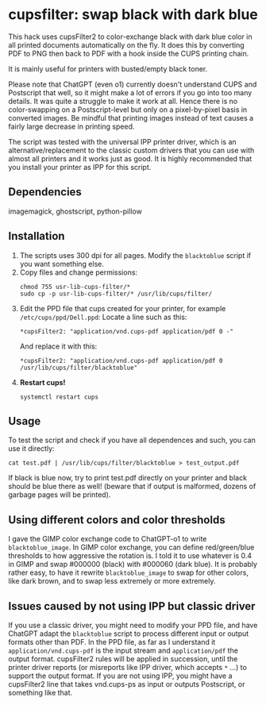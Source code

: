 # cupsfilter: swap black with dark blue
This hack uses cupsFilter2 to color-exchange black with dark blue color in all printed documents automatically on the fly. It does this by converting PDF to PNG then back to PDF with a hook inside the CUPS printing chain.

It is mainly useful for printers with busted/empty black toner.

Please note that ChatGPT (even o1) currently doesn't understand CUPS and Postscript that well, so it might make a lot of errors if you go into too many details. It was quite a struggle to make it work at all. Hence there is no color-swapping on a Postscript-level but only on a pixel-by-pixel basis in converted images. Be mindful that printing images instead of text causes a fairly large decrease in printing speed.

The script was tested with the universal IPP printer driver, which is an alternative/replacement to the classic custom drivers that you can use with almost all printers and it works just as good. It is highly recommended that you install your printer as IPP for this script.

## Dependencies

imagemagick, ghostscript, python-pillow

## Installation

1. The scripts uses 300 dpi for all pages. Modify the `blacktoblue` script if you want something else.
2. Copy files and change permissions:
   ```
   chmod 755 usr-lib-cups-filter/*
   sudo cp -p usr-lib-cups-filter/* /usr/lib/cups/filter/
   ```
3. Edit the PPD file that cups created for your printer, for example `/etc/cups/ppd/Dell.ppd`:
   Locate a line such as this:
   ```
   *cupsFilter2: "application/vnd.cups-pdf application/pdf 0 -"
   ```
   And replace it with this:
   ```
   *cupsFilter2: "application/vnd.cups-pdf application/pdf 0 /usr/lib/cups/filter/blacktoblue"
   ```
4. **Restart cups!**
   ```
   systemctl restart cups
   ```
## Usage

To test the script and check if you have all dependences and such, you can use it directly:
   ```
   cat test.pdf | /usr/lib/cups/filter/blacktoblue > test_output.pdf
   ```

If black is blue now, try to print test.pdf directly on your printer and black should be blue there as well! (beware that if output is malformed, dozens of garbage pages will be printed).

## Using different colors and color thresholds

I gave the GIMP color exchange code to ChatGPT-o1 to write `blacktoblue_image`. In GIMP color exchange, you can define red/green/blue thresholds to how aggressive the rotation is. I told it to use whatever is 0.4 in GIMP and swap #000000 (black) with #000060 (dark blue). It is probably rather easy, to have it rewrite `blacktoblue_image` to swap for other colors, like dark brown, and to swap less extremely or more extremely.

## Issues caused by not using IPP but classic driver
If you use a classic driver, you might need to modify your PPD file, and have ChatGPT adapt the `blacktoblue` script to process different input or output formats other than PDF. In the PPD file, as far as I understand it `application/vnd.cups-pdf` is the input stream and `application/pdf` the output format. cupsFilter2 rules will be applied in succession, until the printer driver reports (or misreports like IPP driver, which accepts `*` ...) to support the output format. If you are not using IPP, you might have a cupsFilter2 line that takes vnd.cups-ps as input or outputs Postscript, or something like that.
